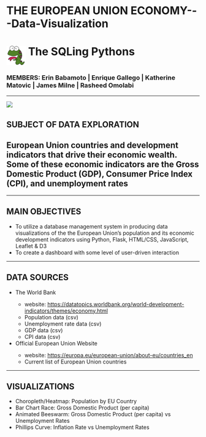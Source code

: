 # THE EUROPEAN UNION ECONOMY---Data-Visualization

<p><h1><img src="images/happy_python.png" width=50 height=50 align="middle"/><strong> The SQLing Pythons</strong><br><h3><emp> MEMBERS:  Erin Babamoto  |  Enrique Gallego  |  Katherine Matovic  |  James Milne | Rasheed Omolabi </emp></h3></h1></p>
<hr>

![](https://github.com/kfmatovic716/SQLING-PYTHONS---Data-Visualization-Project/blob/main/images/euros.jpeg?raw=true)


## SUBJECT OF DATA EXPLORATION
## European Union countries and development indicators that drive their economic wealth. Some of these economic indicators are the Gross Domestic Product (GDP), Consumer Price Index (CPI), and unemployment rates
<hr>

## MAIN OBJECTIVES
<ul>
    <li>To utilize a database management system in producing data visualizations of the the European Union’s population and its economic development indicators using Python, Flask, HTML/CSS, JavaScript, Leaflet & D3</li>
    <li>To create a dashboard with some level of user-driven interaction</li>
</ul>
<hr>

## DATA SOURCES
<ul>
    <li>The World Bank</li>
        <ul>
            <li>website: <a href="https://datatopics.worldbank.org/world-development-indicators/themes/economy.html" >https://datatopics.worldbank.org/world-development-indicators/themes/economy.html</a></li>
            <li>Population data (csv)</li>
            <li>Unemployment rate data (csv)</li>
            <li>GDP data (csv)</li>
            <li>CPI data (csv)</li>
        </ul>
    <li>Official European Union Website</li>
    <ul>
        <li>website: <a href="https://europa.eu/european-union/about-eu/countries_en">https://europa.eu/european-union/about-eu/countries_en</a></li> 
        <li>Current list of European Union countries</li>      
    </ul>
</ul> 
<hr>

## VISUALIZATIONS
<ul>
    <li>Choropleth/Heatmap: Population by EU Country</li>
    <li>Bar Chart Race: Gross Domestic Product (per capita)</li> 
    <li>Animated Beeswarm: Gross Domestic Product (per capita) vs Unemployment Rates</li>
    <li>Phillips Curve: Inflation Rate vs Unemployment Rates</li>
   
</ul>
